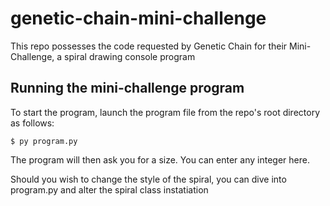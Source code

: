 # genetic-chain-mini-challenge
This repo possesses the code requested by Genetic Chain for their Mini-Challenge, a spiral drawing console program


## Running the mini-challenge program

To start the program, launch the program file from the repo's root directory as follows:

```
$ py program.py
```

The program will then ask you for a size. You can enter any integer here.


Should you wish to change the style of the spiral, you can dive into program.py and alter the spiral class instatiation